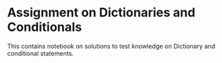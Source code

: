 # Assignment on Dictionaries and Conditionals
This contains notebook on solutions to test knowledge on Dictionary and conditional statements. 
